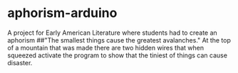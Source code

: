 # aphorism-arduino
A project for Early American Literature where students had to create an aphorism 
##"The smallest things cause the greatest avalanches."
At the top of a mountain that was made there are two hidden wires that when squeezed activate the program to show that the tiniest of things can cause disaster.
